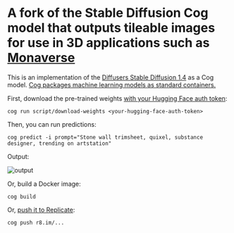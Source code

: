 # A fork of the Stable Diffusion Cog model that outputs tileable images for use in 3D applications such as [Monaverse](https://monaverse.com)

This is an implementation of the [Diffusers Stable Diffusion 1.4](https://huggingface.co/CompVis/stable-diffusion-v1-4) as a Cog model. [Cog packages machine learning models as standard containers.](https://github.com/replicate/cog)

First, download the pre-trained weights [with your Hugging Face auth token](https://huggingface.co/settings/tokens):

    cog run script/download-weights <your-hugging-face-auth-token>

Then, you can run predictions:

    cog predict -i prompt="Stone wall trimsheet, quixel, substance designer, trending on artstation"
    
 Output:
 
 ![output](https://bafybeidpchqv4yoaxx7ik2i2bhb2yueflgx7rsgr6hu5aeifspvkt2znam.ipfs.w3s.link/output.0.png)

Or, build a Docker image:

    cog build

Or, [push it to Replicate](https://replicate.com/docs/guides/push-a-model):

    cog push r8.im/...
